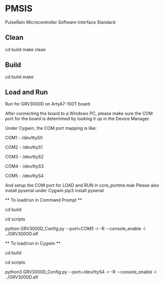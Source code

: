 # PMSIS
PulseRain Microcontroller Software Interface Standard

## Clean

cd build
make clean

## Build
cd build
make

## Load and Run

Run for GRV3000D on ArtyA7-100T board

After connecting the board to a Windows PC, please make sure the COM port for the board is determined by looking it up in the Device Manager.

Under Cygwin, the COM port mapping is like:

COM1 - /dev/ttyS0

COM2 - /dev/ttyS1

COM3 - /dev/ttyS2

COM4 - /dev/ttyS3

COM5 - /dev/ttyS4

And setup the COM port for LOAD and RUN in core_portme.mak
Please also install pyserial under Cygwin pip3 install pyserial

** To load/run in Command Prompt **

cd build

cd scripts

python GRV3000D_Config.py --port=COM5 -r -R --console_enable -i ../GRV3000D.elf


** To load/run in Cygwin **

cd build

cd scripts

python3 GRV3000D_Config.py --port=/dev/ttyS4 -r -R --console_enable -i ../GRV3000D.elf
